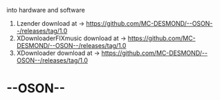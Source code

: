 into hardware and software

1) Lzender download at -> https://github.com/MC-DESMOND/--OSON--/releases/tag/1.0
2) XDownloaderFIXmusic download at -> https://github.com/MC-DESMOND/--OSON--/releases/tag/1.0
3) XDownloader download at -> https://github.com/MC-DESMOND/--OSON--/releases/tag/1.0

# --OSON--
